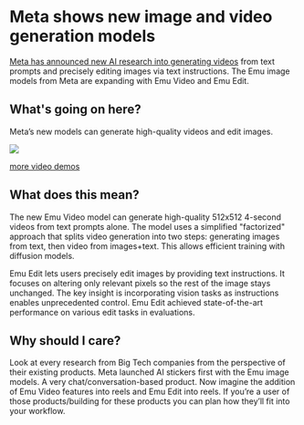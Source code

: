 # Meta shows new image and video generation models

[Meta has announced new AI research into generating videos](https://ai.meta.com/blog/emu-text-to-video-generation-image-editing-research/?utm_source=bensbites\&utm_medium=referral\&utm_campaign=meta-shows-new-image-and-video-generation-models) from text prompts and precisely editing images via text instructions. The Emu image models from Meta are expanding with Emu Video and Emu Edit.

## What's going on here?

Meta’s new models can generate high-quality videos and edit images.

![](https://media.beehiiv.com/cdn-cgi/image/fit=scale-down,format=auto,onerror=redirect,quality=80/uploads/asset/file/04c376f3-a76d-4e6e-ae4b-1f38cfbe8fbd/image.png?t=1700220201)

[more video demos](https://ai.meta.com/blog/emu-text-to-video-generation-image-editing-research/?utm_source=bensbites\&utm_medium=referral\&utm_campaign=meta-shows-new-image-and-video-generation-models)

## What does this mean?

The new Emu Video model can generate high-quality 512x512 4-second videos from text prompts alone. The model uses a simplified "factorized" approach that splits video generation into two steps: generating images from text, then video from images+text. This allows efficient training with diffusion models.

Emu Edit lets users precisely edit images by providing text instructions. It focuses on altering only relevant pixels so the rest of the image stays unchanged. The key insight is incorporating vision tasks as instructions enables unprecedented control. Emu Edit achieved state-of-the-art performance on various edit tasks in evaluations.

## Why should I care?

Look at every research from Big Tech companies from the perspective of their existing products. Meta launched AI stickers first with the Emu image models. A very chat/conversation-based product. Now imagine the addition of Emu Video features into reels and Emu Edit into reels. If you’re a user of those products/building for these products you can plan how they’ll fit into your workflow.
